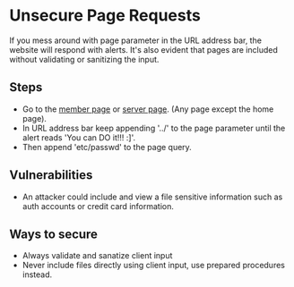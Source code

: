 # Unsecure Page Requests

If you mess around with page parameter in the URL address bar, the website will respond with alerts. It's also evident that pages are included without validating or sanitizing the input.

## Steps
* Go to the <a href="http://192.168.56.102/?page=member">member page</a> or <a href="http://192.168.56.102/?page=survey">server page</a>. (Any page except the home page).
* In URL address bar keep appending '../' to the page parameter until the alert reads 'You can DO it!!! :]'.
* Then append 'etc/passwd' to the page query.

## Vulnerabilities
* An attacker could include and view a file sensitive information such as auth accounts or credit card information.

## Ways to secure
* Always validate and sanatize client input
* Never include files directly using client input, use prepared procedures instead.
